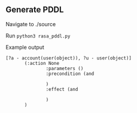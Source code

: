 ## Generate PDDL 

 Navigate to ./source 
 
 Run `python3 rasa_pddl.py`

 Example output

 ```
 [?a - account(user(object)), ?u - user(object)]
        (:action None
                :parameters ()
                :precondition (and

                )
                :effect (and

                )
        )


 ``` 
